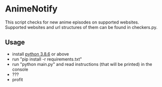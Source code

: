 # AnimeNotify
  This script checks for new anime episodes on supported websites. Supported websites and url structures of them can be found in checkers.py.
  
## Usage
- install [python 3.8.6](https://www.python.org/downloads/release/python-386/) or above
- run "pip install -r requirements.txt"
- run "python main.py" and read instructions (that will be printed) in the console
- ???
- profit
